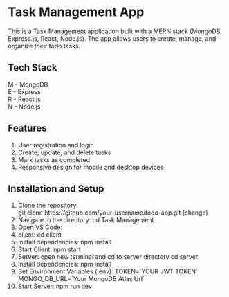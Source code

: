 # Task Management App
This is a Task Management application built with a MERN stack (MongoDB, Express.js, React, Node.js).
The app allows users to create, manage, and organize their todo tasks.

## Tech Stack
M - MongoDB </br>
E - Express </br>
R - React js </br>
N - Node js </br>

## Features
  1. User registration and login</br>
  2. Create, update, and delete  tasks</br>
  3. Mark tasks as completed</br>
  4. Responsive design for mobile and desktop devices</br>



## Installation and Setup
<ol>
  <li>Clone the repository: </br>
  git clone https://github.com/your-username/todo-app.git  (change)
</li>

<li>Navigate to the directory:
  cd Task Management
</li>

<li> Open VS Code:
</li>

<li> client:
  cd client
</li>

<li> install dependencies:
  npm install
</li>

<li> Start Client:
  npm start
</li>

<li> Server: open new terminal and cd to server directory
  cd server
</li>

<li> install dependencies:
  npm install
</li>

<li> Set Environment Variables (.env):
  TOKEN=`YOUR JWT TOKEN`
  MONGO_DB_URL=`Your MongoDB Atlas Url`
</li>

<li> Start Server:
  npm run dev
</li>
</ol>

